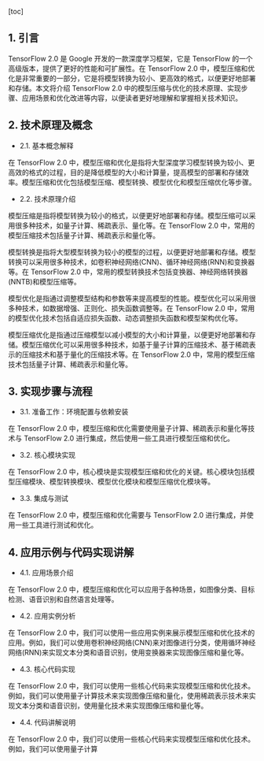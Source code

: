 
[toc]                    
                
                
## 1. 引言

TensorFlow 2.0 是 Google 开发的一款深度学习框架，它是 TensorFlow 的一个高级版本，提供了更好的性能和可扩展性。在 TensorFlow 2.0 中，模型压缩和优化是非常重要的一部分，它是将模型转换为较小、更高效的格式，以便更好地部署和存储。本文将介绍 TensorFlow 2.0 中的模型压缩与优化的技术原理、实现步骤、应用场景和优化改进等内容，以便读者更好地理解和掌握相关技术知识。

## 2. 技术原理及概念

- 2.1. 基本概念解释

在 TensorFlow 2.0 中，模型压缩和优化是指将大型深度学习模型转换为较小、更高效的格式的过程，目的是降低模型的大小和计算量，提高模型的部署和存储效率。模型压缩和优化包括模型压缩、模型转换、模型优化和模型压缩优化等步骤。

- 2.2. 技术原理介绍

模型压缩是指将模型转换为较小的格式，以便更好地部署和存储。模型压缩可以采用很多种技术，如量子计算、稀疏表示、量化等。在 TensorFlow 2.0 中，常用的模型压缩技术包括量子计算、稀疏表示和量化等。

模型转换是指将大型模型转换为较小的模型的过程，以便更好地部署和存储。模型转换可以采用很多种技术，如卷积神经网络(CNN)、循环神经网络(RNN)和变换器等。在 TensorFlow 2.0 中，常用的模型转换技术包括变换器、神经网络转换器(NNTB)和模型压缩等。

模型优化是指通过调整模型结构和参数等来提高模型的性能。模型优化可以采用很多种技术，如数据增强、正则化、损失函数调整等。在 TensorFlow 2.0 中，常用的模型优化技术包括自适应损失函数、动态调整损失函数和模型架构优化等。

模型压缩优化是指通过压缩模型以减小模型的大小和计算量，以便更好地部署和存储。模型压缩优化可以采用很多种技术，如基于量子计算的压缩技术、基于稀疏表示的压缩技术和基于量化的压缩技术等。在 TensorFlow 2.0 中，常用的模型压缩技术包括量子计算、稀疏表示和量化等。

## 3. 实现步骤与流程

- 3.1. 准备工作：环境配置与依赖安装

在 TensorFlow 2.0 中，模型压缩和优化需要使用量子计算、稀疏表示和量化等技术与 TensorFlow 2.0 进行集成，然后使用一些工具进行模型压缩和优化。

- 3.2. 核心模块实现

在 TensorFlow 2.0 中，核心模块是实现模型压缩和优化的关键。核心模块包括模型压缩模块、模型转换模块、模型优化模块和模型压缩优化模块等。

- 3.3. 集成与测试

在 TensorFlow 2.0 中，模型压缩和优化需要与 TensorFlow 2.0 进行集成，并使用一些工具进行测试和优化。

## 4. 应用示例与代码实现讲解

- 4.1. 应用场景介绍

在 TensorFlow 2.0 中，模型压缩和优化可以应用于各种场景，如图像分类、目标检测、语音识别和自然语言处理等。

- 4.2. 应用实例分析

在 TensorFlow 2.0 中，我们可以使用一些应用实例来展示模型压缩和优化技术的应用。例如，我们可以使用卷积神经网络(CNN)来对图像进行分类，使用循环神经网络(RNN)来实现文本分类和语音识别，使用变换器来实现图像压缩和量化等。

- 4.3. 核心代码实现

在 TensorFlow 2.0 中，我们可以使用一些核心代码来实现模型压缩和优化技术。例如，我们可以使用量子计算技术来实现图像压缩和量化，使用稀疏表示技术来实现文本分类和语音识别，使用量化技术来实现图像压缩和量化等。

- 4.4. 代码讲解说明

在 TensorFlow 2.0 中，我们可以使用一些核心代码来实现模型压缩和优化技术。例如，我们可以使用量子计算

